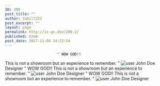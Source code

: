 ```yaml
---
ID: 206
post_title: ""
author: Sahilt222
post_excerpt: ""
layout: page
permalink: http://iz-go.dev/206-2/
published: true
post_date: 2017-11-04 14:22:54
---
```


							" WOW GOD!!
This is not a showroom but an experience to remember. "
							<img src="http://iz-go.dev/wp-content/uploads/2017/10/user.png" alt="user" />
													John Doe
													Designer
							" WOW GOD!!
This is not a showroom but an experience to remember. "
							<img src="http://iz-go.dev/wp-content/uploads/2017/10/user.png" alt="user" />
													John Doe
													Designer
							" WOW GOD!!
This is not a showroom but an experience to remember. "
							<img src="http://iz-go.dev/wp-content/uploads/2017/10/user.png" alt="user" />
													John Doe
													Designer